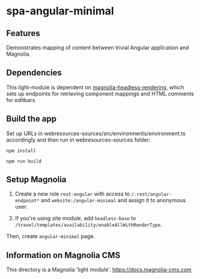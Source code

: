 # spa-angular-minimal

## Features

Demonstrates mapping of content between trivial Angular application and Magnolia.


## Dependencies

This light-module is dependent on [magnolia-headless-rendering](https://git.magnolia-cms.com/projects/SERVICES/repos/magnolia-headless-rendering/browse),
which sets up endpoints for retrieving component mappings and HTML comments for editbars.


## Build the app

Set up URLs in webresources-sources/src/environments/environment.ts accordingly and then run in webresources-sources folder:

    npm install

    npm run build


## Setup Magnolia

1. Create a new role `rest-angular` with access to `/.rest/angular-endpoint*` and `website:/angular-minimal` and assign it to anonymous user.

2. If you're using site module, add `headless-base` to `/travel/templates/availability/enableAllWithRenderType`.

Then, create `angular-minimal` page.


## Information on Magnolia CMS

This directory is a Magnolia 'light module'.
https://docs.magnolia-cms.com

